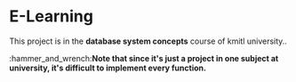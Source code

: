 # E-Learning
<p>This project is in the <b>database system concepts</b> course of kmitl university..<p>
<p>:hammer_and_wrench:<b>Note that since it's just a project in one subject at university, it's difficult to implement every function.</b><p>
